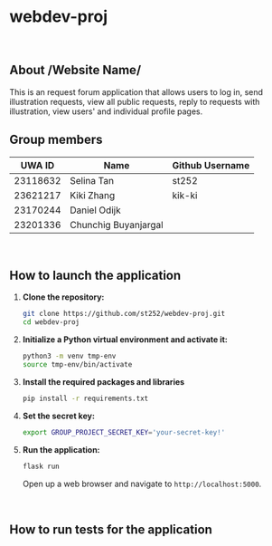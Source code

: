 # webdev-proj
<br>

## About /Website Name/
This is an request forum application that allows users to log in, send illustration requests, view all public requests, reply to requests with illustration, view users' and individual profile pages.
<br>

## Group members
| UWA ID   | Name                 | Github Username |
|----------|----------------------|-----------------|
| 23118632 | Selina Tan           | st252   |
| 23621217 | Kiki Zhang           | kik-ki  |
| 23170244 | Daniel Odijk         |   |
| 23201336 | Chunchig Buyanjargal |   |

<br>

## How to launch the application

1. **Clone the repository:**

    ```bash
    git clone https://github.com/st252/webdev-proj.git
    cd webdev-proj
    ```

2. **Initialize a Python virtual environment and activate it:**

    ```bash
    python3 -m venv tmp-env
    source tmp-env/bin/activate
    ```

3. **Install the required packages and libraries**
    ```bash
    pip install -r requirements.txt
    ```

4. **Set the secret key:**
    ```bash
    export GROUP_PROJECT_SECRET_KEY='your-secret-key!'
    ```

5.  **Run the application:**

    ```bash
    flask run
    ```

    Open up a web browser and navigate to `http://localhost:5000`.

<br>

## How to run tests for the application
